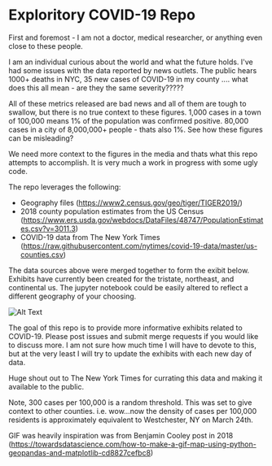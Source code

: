 # Exploritory COVID-19 Repo

First and foremost - I am not a doctor, medical researcher, or anything even close to these people.

I am an individual curious about the world and what the future holds. I've had some issues with the data reported by news outlets. The public hears 1000+ deaths in NYC, 35 new cases of COVID-19 in my county .... what does this all mean - are they the same severity????? 

All of these metrics released are bad news and all of them are tough to swallow, but there is no true context to these figures. 1,000 cases in a town of 100,000 means 1% of the population was confirmed positive. 80,000 cases in a city of 8,000,000+ people - thats also 1%. See how these figures can be misleading?

We need more context to the figures in the media and thats what this repo attempts to accomplish. It is very much a work in progress with some ugly code. 

The repo leverages the following:
- Geography files (https://www2.census.gov/geo/tiger/TIGER2019/) 
- 2018 county population estimates from the US Census (https://www.ers.usda.gov/webdocs/DataFiles/48747/PopulationEstimates.csv?v=3011.3)
- COVID-19 data from The New York Times (https://raw.githubusercontent.com/nytimes/covid-19-data/master/us-counties.csv)

The data sources above were merged together to form the exibit below. Exhibits have currently been created for the tristate, northeast, and continental us. The jupyter notebook could be easily altered to reflect a different geography of your choosing.

![Alt Text](maps/tristate/covid.gif)

The goal of this repo is to provide more informative exhibits related to COVID-19. Please post issues and submit merge requests if you would like to discuss more. I am not sure how much time I will have to devote to this, but at the very least I will try to update the exhibits with each new day of data.

Huge shout out to The New York Times for currating this data and making it available to the public. 

Note, 300 cases per 100,000 is a random threshold. This was set to give context to other counties. i.e. wow...now the density of cases per 100,000 residents is approximately equivalent to Westchester, NY on March 24th.

GIF was heavily inspiration was from Benjamin Cooley post in 2018 (https://towardsdatascience.com/how-to-make-a-gif-map-using-python-geopandas-and-matplotlib-cd8827cefbc8)